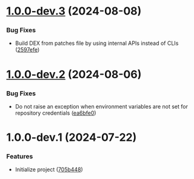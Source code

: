 # [1.0.0-dev.3](https://github.com/ReVanced/revanced-patches-gradle-plugin/compare/v1.0.0-dev.2...v1.0.0-dev.3) (2024-08-08)


### Bug Fixes

* Build DEX from patches file by using internal APIs instead of CLIs ([2597efe](https://github.com/ReVanced/revanced-patches-gradle-plugin/commit/2597efe474f24c93b68e0683bc0e9622e48623d1))

# [1.0.0-dev.2](https://github.com/ReVanced/revanced-patches-gradle-plugin/compare/v1.0.0-dev.1...v1.0.0-dev.2) (2024-08-06)


### Bug Fixes

* Do not raise an exception when environment variables are not set for repository credentials ([ea6bfe0](https://github.com/ReVanced/revanced-patches-gradle-plugin/commit/ea6bfe0c86b7b1c114bfa520753e6b53c501b0b7))

# 1.0.0-dev.1 (2024-07-22)


### Features

* Initialize project ([705b448](https://github.com/ReVanced/revanced-patches-gradle-plugin/commit/705b4483dbd33352e79cff289786ef26cad977cf))
